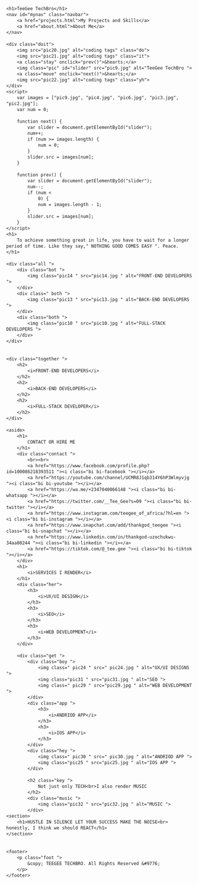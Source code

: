 <html lang="en">

<head>
    <meta charset="UTF-8">
    <meta http-equiv="X-UA-Compatible" content="IE=edge">
    <meta name="viewport" content="width=device-width, initial-scale=1.0">
    <title>TeeGee TechBro Portfolio</title>
    <link rel="stylesheet" href="tee.css">
    <link rel="stylesheet" href="https://cdn.jsdelivr.net/npm/bootstrap-icons@1.9.1/font/bootstrap-icons.css">
</head>

<body>

    <h1>TeeGee TechBro</h1>
    <nav id="mynav" class="navbar">
        <a href="projects.html">My Projects and Skills</a>
        <a href="about.html">About Me</a>
    </nav>

    <div class="doit">
        <img src="pic20.jpg" alt="coding tags" class="do">
        <img src="pic21.jpg" alt="coding tags" class="it">
        <a class="stay" onclick="prev()">&hearts;</a>
        <img class="pic" id="slider" src="pic9.jpg" alt="TeeGee TechBro ">
        <a class="move" onclick="next()">&hearts;</a>
        <img src="pic22.jpg" alt="coding tags" class="yh">
    </div>
    <script>
        var images = ["pic9.jpg", "pic4.jpg", "pic6.jpg", "pic3.jpg", "pic2.jpg"];
        var num = 0;

        function next() {
            var slider = document.getElementById("slider");
            num++;
            if (num >= images.length) {
                num = 0;
            }
            slider.src = images[num];
        }

        function prev() {
            var slider = document.getElementById("slider");
            num--;
            if (num <
                0) {
                num = images.length - 1;
            }
            slider.src = images[num];
        }
    </script>
    <h1>
        To achieve something great in life, you have to wait for a longer period of time. Like they say," NOTHING GOOD COMES EASY ". Peace.
    </h1>

    <div class="all ">
        <div class="bot ">
            <img class="pic14 " src="pic14.jpg " alt="FRONT-END DEVELOPERS ">
        </div>
        <div class=" both ">
            <img class="pic13 " src="pic13.jpg " alt="BACK-END DEVELOPERS ">
        </div>
        <div class="both ">
            <img class="pic10 " src="pic10.jpg " alt="FULL-STACK DEVELOPERS ">
        </div>
    </div>


    <div class="together ">
        <h2>
            <i>FRONT-END DEVELOPERS</i>
        </h2>
        <h2>
            <i>BACK-END DEVELOPERS</i>
        </h2>
        <h2>
            <i>FULL-STACK DEVELOPER</i>
        </h2>
    </div>

    <aside>
        <h1>
            CONTACT OR HIRE ME
        </h1>
        <div class="contact ">
            <br><br>
            <a href="https://www.facebook.com/profile.php?id=100086218393511 "><i class="bi bi-facebook "></i></a>
            <a href="https://youtube.com/channel/UCMR8J1qb314Y6hP3Wlmyvjg "><i class="bi bi-youtube "></i></a>
            <a href="https://wa.me/+2347040066148 "><i class="bi bi-whatsapp "></i></a>
            <a href="https://twitter.com/__Tee_Gee?s=09 "><i class="bi bi-twitter "></i></a>
            <a href="https://www.instagram.com/teegee_of_africa/?hl=en "><i class="bi bi-instagram "></i></a>
            <a href="https://www.snapchat.com/add/thankgod_teegee "><i class="bi bi-snapchat "></i></a>
            <a href="https://www.linkedin.com/in/thankgod-uzochukwu-34aa80244 "><i class="bi bi-linkedin "></i></a>
            <a href="https://tiktok.com/@_tee.gee "><i class="bi bi-tiktok "></i></a>
        </div>
        <h1>
            <i>SERVICES I RENDER</i>
        </h1>
        <div class="her">
            <h3>
                <i>UX/UI DESIGN</i>
            </h3>
            <h3>
                <i>SEO</i>
            </h3>
            <h3>
                <i>WEB DEVELOPMENT</i>
            </h3>
        </div>

        <div class="get ">
            <div class="boy ">
                <img class=" pic24 " src=" pic24.jpg " alt="UX/UI DESIGNS ">
                <img class="pic31 " src="pic31.jpg " alt="SEO ">
                <img class=" pic29 " src="pic29.jpg " alt="WEB DEVELOPMENT ">
            </div>
            <div class="app ">
                <h3>
                    <i>ANDRIOD APP</i>
                </h3>
                <h3>
                    <i>IOS APP</i>
                </h3>
            </div>
            <div class="hey ">
                <img class=" pic30 " src=" pic30.jpg " alt="ANDRIOD APP ">
                <img class="pic25 " src="pic25.jpg " alt="IOS APP ">
            </div>

            <h2 class="key ">
                Not just only TECH<br>I also render MUSIC
            </h2>
            <div class="music ">
                <img class="pic32 " src="pic32.jpg " alt="MUSIC ">
            </div>
    <section>
        <h1>HUSTLE IN SILENCE LET YOUR SUCCESS MAKE THE NOISE<br> honestly, I think we should REACT</h1>
    </section>


    <footer>
        <p class="foot ">
            &copy; TEEGEE TECHBRO. All Rights Reserved &#9776;
        </p>
    </footer>

